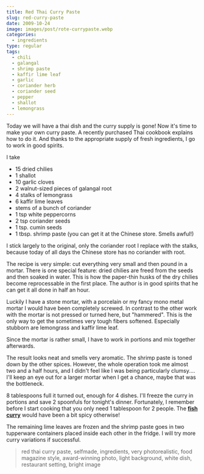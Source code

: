 ```yaml
---
title: Red Thai Curry Paste
slug: red-curry-paste
date: 2009-10-24
image: images/post/rote-currypaste.webp
categories: 
  - ingredients
type: regular
tags: 
  - chili
  - galangal
  - shrimp paste
  - kaffir lime leaf
  - garlic
  - coriander herb
  - coriander seed
  - pepper
  - shallot
  - lemongrass
---
```


Today we will have a thai dish and the curry supply is gone! Now it's time to make your own curry paste. A recently purchased Thai cookbook explains how to do it. And thanks to the appropriate supply of fresh ingredients, I go to work in good spirits.

I take

* 15 dried chilies
* 1 shallot 
* 10 garlic cloves 
* 2 walnut-sized pieces of galangal root 
* 4 stalks of lemongrass 
* 6 kaffir lime leaves 
* stems of a bunch of coriander 
* 1 tsp white peppercorns 
* 2 tsp coriander seeds 
* 1 tsp. cumin seeds 
* 1 tbsp. shrimp paste (you can get it at the Chinese store. Smells awful!)

I stick largely to the original, only the coriander root I replace with the stalks, because today of all days the Chinese store has no coriander with root.

The recipe is very simple: cut everything very small and then pound in a mortar. There is one special feature: dried chilies are freed from the seeds and then soaked in water. This is how the paper-thin husks of the dry chilies become reprocessable in the first place. The author is in good spirits that he can get it all done in half an hour.

Luckily I have a stone mortar, with a porcelain or my fancy mono metal mortar I would have been completely screwed. In contrast to the other work with the mortar is not pressed or turned here, but "hammered". This is the only way to get the sometimes very tough fibers softened. Especially stubborn are lemongrass and kaffir lime leaf.

Since the mortar is rather small, I have to work in portions and mix together afterwards.

The result looks neat and smells very aromatic. The shrimp paste is toned down by the other spices. However, the whole operation took me almost two and a half hours, and I didn't feel like I was being particularly clumsy.... I'll keep an eye out for a larger mortar when I get a chance, maybe that was the bottleneck.

8 tablespoons full it turned out, enough for 4 dishes. I'll freeze the curry in portions and save 2 spoonfuls for tonight's dinner. Fortunately, I remember before I start cooking that you only need 1 tablespoon for 2 people. The **[fish curry](../gaeng-pet-pla-red-fish-curry)** would have been a bit spicy otherwise!

The remaining lime leaves are frozen and the shrimp paste goes in two tupperware containers placed inside each other in the fridge. I will try more curry variations if successful.

> red thai curry paste, selfmade, ingredients, very photorealistic, food magazine style, award-winning photo, light background, white dish, restaurant setting, bright image


